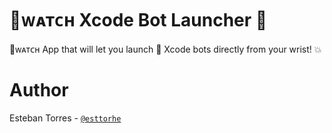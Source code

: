 # ᴡᴀᴛᴄʜ Xcode Bot Launcher :rocket: 

ᴡᴀᴛᴄʜ App that will let you launch :rocket: Xcode bots directly from your wrist! :boom:

# Author

Esteban Torres - [`@esttorhe`][twitter]

[twitter]:https://twitter.com/esttorhe
